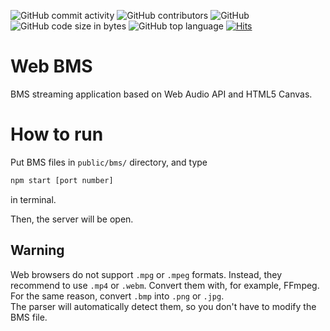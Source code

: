 ![GitHub commit activity](https://img.shields.io/github/commit-activity/y/rokr0k/webbms) ![GitHub contributors](https://img.shields.io/github/contributors/rokr0k/webbms) ![GitHub](https://img.shields.io/github/license/rokr0k/webbms) ![GitHub code size in bytes](https://img.shields.io/github/languages/code-size/rokr0k/webbms) ![GitHub top language](https://img.shields.io/github/languages/top/rokr0k/webbms) [![Hits](https://hits.seeyoufarm.com/api/count/incr/badge.svg?url=https%3A%2F%2Fgithub.com%2FRokr0k%2Fwebbms&count_bg=%2300A0FF&title_bg=%23555555&icon=github.svg&icon_color=%23FFFFFF&title=hits&edge_flat=false)](https://hits.seeyoufarm.com)
# Web BMS

BMS streaming application based on Web Audio API and HTML5 Canvas.

# How to run

Put BMS files in `public/bms/` directory, and type
```sh
npm start [port number]
```
in terminal.

Then, the server will be open.

## Warning

Web browsers do not support `.mpg` or `.mpeg` formats. Instead, they recommend to use `.mp4` or `.webm`. Convert them with, for example, FFmpeg.  
For the same reason, convert `.bmp` into `.png` or `.jpg`.  
The parser will automatically detect them, so you don't have to modify the BMS file.
